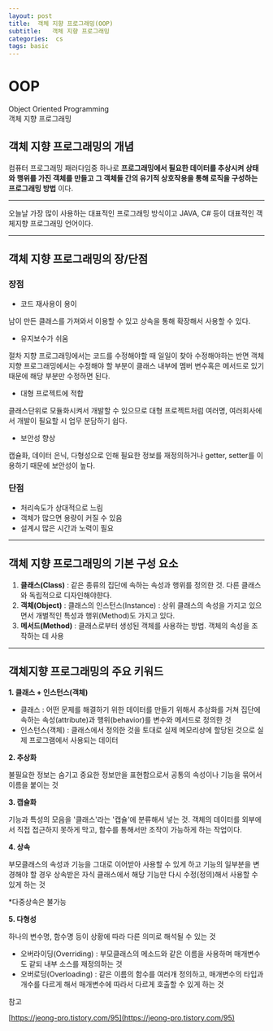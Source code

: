 ```yaml
---
layout: post
title:  객체 지향 프로그래밍(OOP)
subtitle:   객체 지향 프로그래밍
categories:  cs
tags: basic
---
```

# OOP
Object Oriented Programming<br>
객체 지향 프로그래밍
## 객체 지향 프로그래밍의 개념
컴퓨터 프로그래밍 패러다임중 하나로 __프로그래밍에서 필요한 데이터를 추상시켜 상태와 행위를 가진 객체를 만들고 그 객체들 간의 유기적 상호작용을 통해 로직을 구성하는 프로그래밍 방법__ 이다.
- - -
오늘날 가장 많이 사용하는 대표적인 프로그래밍 방식이고 JAVA, C# 등이 대표적인 객체지향 프로그래밍 언어이다.
- - -
## 객체 지향 프로그래밍의 장/단점
### 장점
- 코드 재사용이 용이

남이 만든 클래스를 가져와서 이용할 수 있고 상속을 통해 확장해서 사용할 수 있다.

- 유지보수가 쉬움

절차 지향 프로그래밍에서는 코드를 수정해야할 때 일일이 찾아 수정해야하는 반면 객체 지향 프로그래밍에서는 수정해야 할 부분이 클래스 내부에 멤버 변수혹은 메서드로 있기 때문에 해당 부분만 수정하면 된다.

- 대형 프로젝트에 적합

클래스단위로 모듈화시켜서 개발할 수 있으므로 대형 프로젝트처럼 여러명, 여러회사에서 개발이 필요할 시 업무 분담하기 쉽다.

- 보안성 향상

캡슐화, 데이터 은닉, 다형성으로 인해 필요한 정보를 재정의하거나 getter, setter를 이용하기 때문에 보안성이 높다.

### 단점
- 처리속도가 상대적으로 느림
- 객체가 많으면 용량이 커질 수 있음
- 설계시 많은 시간과 노력이 필요

- - -

## 객체 지향 프로그래밍의 기본 구성 요소
1. __클래스(Class)__ : 같은 종류의 집단에 속하는 속성과 행위를 정의한 것. 다른 클래스와 독립적으로 디자인해야햔다.
2. __객체(Object)__ : 클래스의 인스턴스(Instance) : 상위 클래스의 속성을 가지고 있으면서 개별적인 특성과 행위(Method)도 가지고 있다.
3. __메서드(Method)__ : 클래스로부터 생성된 객체를 사용하는 방법. 객체의 속성을 조작하는 데 사용

- - -

## 객체지향 프로그래밍의 주요 키워드
__1. 클래스 + 인스턴스(객체)__

- 클래스 : 어떤 문제를 해결하기 위한 데이터를 만들기 위해서 추상화를 거쳐 집단에 속하는 속성(attribute)과 행위(behavior)를 변수와 메서드로 정의한 것
- 인스턴스(객체) : 클래스에서 정의한 것을 토대로 실제 메모리상에 할당된 것으로 실제 프로그램에서 사용되는 데이터

__2. 추상화__

불필요한 정보는 숨기고 중요한 정보만을 표현함으로서 공통의 속성이나 기능을 묶어서 이름을 붙이는 것

__3. 캡슐화__

기능과 특성의 모음을 '클래스'라는 '캡슐'에 분류해서 넣는 것. 객체의 데이터를 외부에서 직접 접근하지 못하게 막고, 함수를 통해서만 조작이 가능하게 하는 작업이다.

__4. 상속__

부모클래스의 속성과 기능을 그대로 이어받아 사용할 수 있게 하고 기능의 일부분을 변경해야 할 경우 상속받은 자식 클래스에서 해당 기능만 다시 수정(정의)해서 사용할 수 있게 하는 것

*다중상속은 불가능

__5. 다형성__

하나의 변수명, 함수명 등이 상황에 따라 다른 의미로 해석될 수 있는 것
- 오버라이딩(Overriding) : 부모클래스의 메소드와 같은 이름을 사용하며 매개변수도 같되 내부 소스를 재정의하는 것
- 오버로딩(Overloading) : 같은 이름의 함수를 여러개 정의하고, 매개변수의 타입과 개수를 다르게 해서 매개변수에 따라서 다르게 호출할 수 있게 하는 것




참고

[https://jeong-pro.tistory.com/95](https://jeong-pro.tistory.com/95)